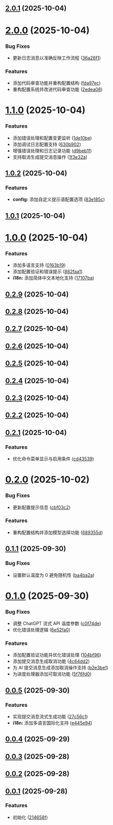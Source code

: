 ## [2.0.1](https://github.com/joygqz/commit-genie/compare/v2.0.0...v2.0.1) (2025-10-04)



# [2.0.0](https://github.com/joygqz/commit-genie/compare/v1.1.0...v2.0.0) (2025-10-04)


### Bug Fixes

* 更新日志消息以准确反映工作流程 ([36a26f1](https://github.com/joygqz/commit-genie/commit/36a26f17f417faf168eab805f22bced745c3bf9e))


### Features

* 添加代码审查功能并重构配置结构 ([fda97ec](https://github.com/joygqz/commit-genie/commit/fda97eca9dc52987f3386229d6a5b8ad140e63ac))
* 重构配置系统并改进代码审查功能 ([2edea08](https://github.com/joygqz/commit-genie/commit/2edea084e354839eceaacbba7266423c8c45552e))



# [1.1.0](https://github.com/joygqz/commit-genie/compare/v1.0.2...v1.1.0) (2025-10-04)


### Features

* 添加错误处理和配置变更监听 ([1de10be](https://github.com/joygqz/commit-genie/commit/1de10be8787eddc4e3dc6aa3559016f5f1729e99))
* 添加调试日志配置支持 ([630b902](https://github.com/joygqz/commit-genie/commit/630b902f718b00ead90de197910f3b21f012bdd7))
* 增强错误处理和日志记录功能 ([d9beb1f](https://github.com/joygqz/commit-genie/commit/d9beb1fef3dd16e8b5e6fae3cae582b9ce116942))
* 支持取消生成提交消息操作 ([1f3e32a](https://github.com/joygqz/commit-genie/commit/1f3e32a30f001a3dd75a8859d83a71af868bd21d))



## [1.0.2](https://github.com/joygqz/commit-genie/compare/v1.0.1...v1.0.2) (2025-10-04)


### Features

* **config:** 添加自定义提示语配置选项 ([83e185c](https://github.com/joygqz/commit-genie/commit/83e185cf1163db6a1dbba2a4b968c991ad070157))



## [1.0.1](https://github.com/joygqz/commit-genie/compare/v1.0.0...v1.0.1) (2025-10-04)



# [1.0.0](https://github.com/joygqz/commit-genie/compare/v0.2.9...v1.0.0) (2025-10-04)


### Features

* 添加多语言支持 ([0163b19](https://github.com/joygqz/commit-genie/commit/0163b1925ce3070be9547c024ba83b3e144f3b07))
* 添加配置验证和错误提示 ([882faa1](https://github.com/joygqz/commit-genie/commit/882faa14ece0b120ffa735006a93ff30dd9e111f))
* **i18n:** 添加简体中文本地化支持 ([17107ba](https://github.com/joygqz/commit-genie/commit/17107ba80f07dcca67e17782286ae554c488ae10))



## [0.2.9](https://github.com/joygqz/commit-genie/compare/v0.2.8...v0.2.9) (2025-10-04)



## [0.2.8](https://github.com/joygqz/commit-genie/compare/v0.2.7...v0.2.8) (2025-10-04)



## [0.2.7](https://github.com/joygqz/commit-genie/compare/v0.2.6...v0.2.7) (2025-10-04)



## [0.2.6](https://github.com/joygqz/commit-genie/compare/v0.2.5...v0.2.6) (2025-10-04)



## [0.2.5](https://github.com/joygqz/commit-genie/compare/v0.2.4...v0.2.5) (2025-10-04)



## [0.2.4](https://github.com/joygqz/commit-genie/compare/v0.2.3...v0.2.4) (2025-10-04)



## [0.2.3](https://github.com/joygqz/commit-genie/compare/v0.2.2...v0.2.3) (2025-10-04)



## [0.2.2](https://github.com/joygqz/commit-genie/compare/v0.2.1...v0.2.2) (2025-10-04)



## [0.2.1](https://github.com/joygqz/commit-genie/compare/v0.2.0...v0.2.1) (2025-10-04)


### Features

* 优化命令菜单显示与启用条件 ([cd43539](https://github.com/joygqz/commit-genie/commit/cd43539b9cc1fc11ebcb297b45ca8595f06e0756))



# [0.2.0](https://github.com/joygqz/commit-genie/compare/v0.1.1...v0.2.0) (2025-10-02)


### Bug Fixes

* 更新配置提示信息 ([cbf03c2](https://github.com/joygqz/commit-genie/commit/cbf03c2605690006d702c7b0532b43e97b84b4b6))


### Features

* 重构配置结构并添加模型选择功能 ([689355d](https://github.com/joygqz/commit-genie/commit/689355d538e41f6915e50121063cb8f92ff0c3f5))



## [0.1.1](https://github.com/joygqz/commit-genie/compare/v0.1.0...v0.1.1) (2025-09-30)


### Bug Fixes

* 设置默认温度为 0 避免随机性 ([ba4ba2a](https://github.com/joygqz/commit-genie/commit/ba4ba2a7bd737a9cfd18c65a3757367a49ce8bb5))



# [0.1.0](https://github.com/joygqz/commit-genie/compare/v0.0.5...v0.1.0) (2025-09-30)


### Bug Fixes

* 调整 ChatGPT 流式 API 温度参数 ([c0f74de](https://github.com/joygqz/commit-genie/commit/c0f74dec79abf6fc8adacc9eda4debe85c133543))
* 优化错误处理逻辑 ([6e52fa0](https://github.com/joygqz/commit-genie/commit/6e52fa0ad70ef9c7876e7473e9b57231da29e3dd))


### Features

* 添加配置验证功能并优化错误处理 ([104bf96](https://github.com/joygqz/commit-genie/commit/104bf96c3c3cd7a282d2dc7b16f2a8c14b876d43))
* 添加提交消息生成取消功能 ([4c64dd2](https://github.com/joygqz/commit-genie/commit/4c64dd28cdf8e06508eea6e24e07c7c7c07fa769))
* 为 AI 提交消息生成添加取消操作支持 ([b2e3be1](https://github.com/joygqz/commit-genie/commit/b2e3be1acf068e92143e43942a6efb61f9a951dd))
* 为进度处理器添加可取消功能 ([5f76fd0](https://github.com/joygqz/commit-genie/commit/5f76fd0b623d736aa7cb0bce7d622613066393b1))



## [0.0.5](https://github.com/joygqz/commit-genie/compare/v0.0.4...v0.0.5) (2025-09-30)


### Features

* 实现提交消息流式生成功能 ([27c56c1](https://github.com/joygqz/commit-genie/commit/27c56c13858e5283defb16788f6fed5500c6a6e7))
* **i18n:** 添加多语言国际化支持 ([e445e94](https://github.com/joygqz/commit-genie/commit/e445e941f927940cf6680b17385ab6b18b2470fc))



## [0.0.4](https://github.com/joygqz/commit-genie/compare/v0.0.3...v0.0.4) (2025-09-29)



## [0.0.3](https://github.com/joygqz/commit-genie/compare/v0.0.2...v0.0.3) (2025-09-28)



## [0.0.2](https://github.com/joygqz/commit-genie/compare/v0.0.1...v0.0.2) (2025-09-28)



## [0.0.1](https://github.com/joygqz/commit-genie/compare/214658f838266d8e424f1d77513c98ae2cf0a087...v0.0.1) (2025-09-28)


### Features

* 初始化 ([214658f](https://github.com/joygqz/commit-genie/commit/214658f838266d8e424f1d77513c98ae2cf0a087))



